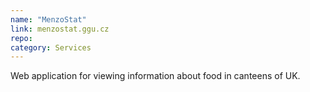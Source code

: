 ```yaml
---
name: "MenzoStat"
link: menzostat.ggu.cz
repo:
category: Services
---
```


Web application for viewing information about food in canteens of UK.
